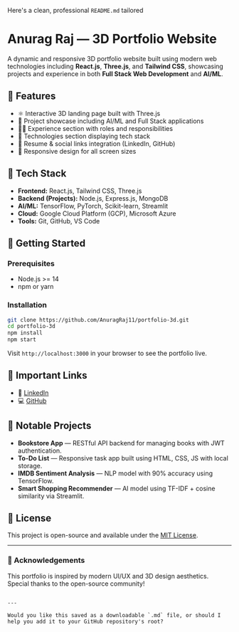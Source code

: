 Here's a clean, professional `README.md` tailored 
# Anurag Raj — 3D Portfolio Website

A dynamic and responsive 3D portfolio website built using modern web technologies including **React.js**, **Three.js**, and **Tailwind CSS**, showcasing projects and experience in both **Full Stack Web Development** and **AI/ML**.

## 🌟 Features

- ⚛️ Interactive 3D landing page built with Three.js
- 📁 Project showcase including AI/ML and Full Stack applications
- 🧑‍💻 Experience section with roles and responsibilities
- 🧠 Technologies section displaying tech stack
- 📄 Resume & social links integration (LinkedIn, GitHub)
- 🔄 Responsive design for all screen sizes

## 🔧 Tech Stack

- **Frontend:** React.js, Tailwind CSS, Three.js
- **Backend (Projects):** Node.js, Express.js, MongoDB
- **AI/ML:** TensorFlow, PyTorch, Scikit-learn, Streamlit
- **Cloud:** Google Cloud Platform (GCP), Microsoft Azure
- **Tools:** Git, GitHub, VS Code

## 🚀 Getting Started

### Prerequisites

- Node.js >= 14
- npm or yarn

### Installation

```bash
git clone https://github.com/AnuragRaj11/portfolio-3d.git
cd portfolio-3d
npm install
npm start
````

Visit `http://localhost:3000` in your browser to see the portfolio live.

## 🔗 Important Links

* 🔗 [LinkedIn](https://www.linkedin.com/in/anuragraj11/)
* 💻 [GitHub](https://github.com/AnuragRaj11)

## 📌 Notable Projects

* **Bookstore App** — RESTful API backend for managing books with JWT authentication.
* **To-Do List** — Responsive task app built using HTML, CSS, JS with local storage.
* **IMDB Sentiment Analysis** — NLP model with 90% accuracy using TensorFlow.
* **Smart Shopping Recommender** — AI model using TF-IDF + cosine similarity via Streamlit.

## 📜 License

This project is open-source and available under the [MIT License](LICENSE).

---

### 🙌 Acknowledgements

This portfolio is inspired by modern UI/UX and 3D design aesthetics. Special thanks to the open-source community!

```

---

Would you like this saved as a downloadable `.md` file, or should I help you add it to your GitHub repository's root?
```
